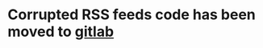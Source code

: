 # Corrupted RSS feeds code has been moved to [gitlab]

[gitlab]: https://gitlab.com/hiroaki-yamamoto/corrupted-rss-feeds

